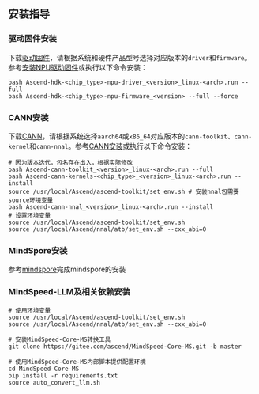## 安装指导

### 驱动固件安装

下载[驱动固件](https://www.hiascend.com/document/detail/zh/CANNCommunityEdition/83RC1alpha001/softwareinst/instg/instg_0003.html?Mode=PmIns&OS=Debian&Software=cannToolKit)，请根据系统和硬件产品型号选择对应版本的`driver`和`firmware`。参考[安装NPU驱动固件](https://www.hiascend.com/document/detail/zh/CANNCommunityEdition/83RC1alpha001/softwareinst/instg/instg_0005.html?Mode=PmIns&OS=Debian&Software=cannToolKit)或执行以下命令安装：

```shell
bash Ascend-hdk-<chip_type>-npu-driver_<version>_linux-<arch>.run --full
bash Ascend-hdk-<chip_type>-npu-firmware_<version> --full --force
```

### CANN安装

下载[CANN](https://www.hiascend.com/developer/download/community/result?module=cann)，请根据系统选择`aarch64`或`x86_64`对应版本的`cann-toolkit`、`cann-kernel`和`cann-nnal`。参考[CANN安装](https://www.hiascend.com/document/detail/zh/CANNCommunityEdition/83RC1alpha001/softwareinst/instg/instg_0008.html?Mode=PmIns&OS=Debian&Software=cannToolKitt)或执行以下命令安装：

```shell
# 因为版本迭代，包名存在出入，根据实际修改
bash Ascend-cann-toolkit_<version>_linux-<arch>.run --full
bash Ascend-cann-kernels-<chip_type>_<version>_linux-<arch>.run --install
source /usr/local/Ascend/ascend-toolkit/set_env.sh # 安装nnal包需要source环境变量
bash Ascend-cann-nnal_<version>_linux-<arch>.run --install
# 设置环境变量
source /usr/local/Ascend/ascend-toolkit/set_env.sh
source /usr/local/Ascend/nnal/atb/set_env.sh --cxx_abi=0
```

### MindSpore安装

参考[mindspore](https://gitee.com/mindspore/mindspore#%E5%AE%89%E8%A3%85)完成mindspore的安装


### MindSpeed-LLM及相关依赖安装

```shell
# 使用环境变量
source /usr/local/Ascend/ascend-toolkit/set_env.sh
source /usr/local/Ascend/nnal/atb/set_env.sh --cxx_abi=0

# 安装MindSpeed-Core-MS转换工具
git clone https://gitee.com/ascend/MindSpeed-Core-MS.git -b master

# 使用MindSpeed-Core-MS内部脚本提供配置环境
cd MindSpeed-Core-MS
pip install -r requirements.txt
source auto_convert_llm.sh
```

